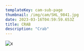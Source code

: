 ```yaml
---
templateKey: cam-sub-page
thumbnail: /img/cam/SHL_9841.jpg
date: 2023-03-16T04:59:59.653Z
title: CRAB 
description: "Crab"
---
```



![x](/img/cam/SHL_9841.jpg)

